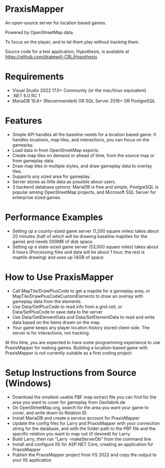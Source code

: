 # PraxisMapper
An open-source server for location based games. 

Powered by OpenStreetMap data.

To focus on the player, and to let them play without tracking them.

Source code for a test application, Hypothesis, is available at https://github.com/drakewill-CRL/Hypothesis


# Requirements
* Visual Studio 2022 17.0+ Community (or the mac/linux equivalent)
* .NET 6.0 RC 1
* MariaDB 10.6+ (Recommended) OR SQL Server 2016+ OR PostgreSQL

# Features
* Simple API handles all the baseline needs for a location based game. It handles locations, map tiles, and interactions, you can focus on the gameplay.
* Load data in from OpenStreetMap exports.
* Create map tiles on demand or ahead of time, from the source map or from gameplay data.
* Draw map tiles in multiple styles, and draw gameplay data to overlay tiles.
* Supports any sized area for gameplay. 
* Server stores as little data as possible about users. 
* 3 backend database options: MariaDB is free and simple, PostgreSQL is popular among OpenStreetMap projects, and Microsoft SQL Server for enterprise sized games.

# Performance Examples
* Setting up a county-sized game server (1,200 square miles) takes about 20 minutes (half of which will be drawing baseline maptiles for the game) and needs 500MB of disk space.
* Setting up a state-sized game server (53,000 square miles) takes about 6 hours (Processing files and data will be about 1 hour, the rest is maptile drawing) and uses up 14GB of space.

# How to Use PraxisMapper 
* Call MapTile/DrawPlusCode to get a maptile for a gameplay area, or MapTile/DrawPlusCodeCustomElements to draw an overlay with gameplay data from the elements.
* Use Data/GetPlusCode to read info from a grid cell, or Data/SetPlusCode to save data to the server
* Use Data/GetElementData and Data/SetElementData to read and write data based on the items drawn on the map.
* Your game keeps any player location history stored client-side. The server is for interactions, not tracking.

At this time, you are expected to have some programming experience to use PraxisMapper for making games. Building a location-based game with PraxisMapper is not currently suitable as a first coding project.
# Setup Instructions from Source (Windows)
* Download the smallest usable PBF map extract file you can find for the area you want to cover for gameplay from Geofabrik.de
* On OpenStreetMap.org, search for the area you want your game to cover, and write down its Relation ID.
* Install MariaDB and create a service account for PraxisMapper
* Update the config files for Larry and PraxisMapper with your connection string for the database, and with the folder path to the PBF file and the specific relation you want to map out (if desired) for Larry.
* Build Larry, then run "Larry -makeServerDb" from the command line
* Install and configure IIS for ASP.NET Core, creating an application for PraxisMapper
* Publish the PraxisMapper project from VS 2022 and copy the output to your IIS application
